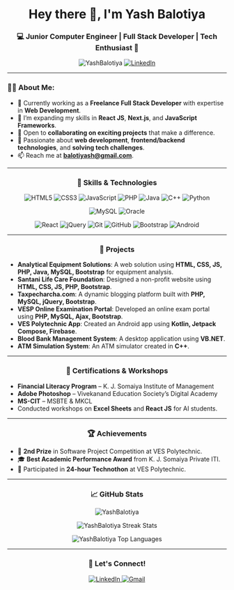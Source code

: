 <h1 align="center">Hey there 👋, I'm Yash Balotiya</h1>
<h3 align="center">💻 Junior Computer Engineer | Full Stack Developer | Tech Enthusiast 🚀</h3>

<p align="center">
  <img src="https://komarev.com/ghpvc/?username=YashBalotiya&label=Profile%20views&color=0e75b6&style=flat" alt="YashBalotiya" />
  <a href="https://www.linkedin.com/in/balotiyash/" target="_blank">
    <img src="https://img.shields.io/badge/LinkedIn-YashBalotiya-blue?style=flat-square&logo=linkedin" alt="LinkedIn"/>
  </a>
</p>

---

### 👨‍💻 About Me:
- 🔭 Currently working as a **Freelance Full Stack Developer** with expertise in **Web Development**.
- 🌱 I’m expanding my skills in **React JS**, **Next.js**, and **JavaScript Frameworks**.
- 👯 Open to **collaborating on exciting projects** that make a difference.
- 💬 Passionate about **web development**, **frontend/backend technologies**, and **solving tech challenges**.
- 📫 Reach me at **balotiyash@gmail.com**.

---

<h3 align="center">🚀 Skills & Technologies</h3>

<p align="center">
  <!-- Programming Languages -->
  <img src="https://img.icons8.com/color/48/000000/html-5.png" alt="HTML5"/>
  <img src="https://img.icons8.com/color/48/000000/css3.png" alt="CSS3"/>
  <img src="https://img.icons8.com/color/48/000000/javascript.png" alt="JavaScript"/>
  <img src="https://img.icons8.com/color/48/000000/php.png" alt="PHP"/>
  <img src="https://img.icons8.com/color/48/000000/java-coffee-cup-logo.png" alt="Java"/>
  <img src="https://img.icons8.com/color/48/000000/c-plus-plus-logo.png" alt="C++"/>
  <img src="https://img.icons8.com/color/48/000000/python.png" alt="Python"/>
</p>

<p align="center">
  <!-- Databases -->
  <img src="https://img.icons8.com/ios-filled/50/000000/mysql-logo.png" alt="MySQL"/>
  <img src="https://img.icons8.com/color/48/000000/oracle-logo.png" alt="Oracle"/>
</p>

<p align="center">
  <!-- Frameworks & Tools -->
  <img src="https://img.icons8.com/color/48/000000/react-native.png" alt="React"/>
  <img src="https://img.icons8.com/windows/48/000000/jquery.png" alt="jQuery"/>
  <img src="https://img.icons8.com/color/48/000000/git.png" alt="Git"/>
  <img src="https://img.icons8.com/color/48/000000/github--v1.png" alt="GitHub"/>
  <img src="https://img.icons8.com/color/48/000000/bootstrap.png" alt="Bootstrap"/>
  <img src="https://img.icons8.com/color/48/000000/android-os.png" alt="Android"/>
</p>

---

<h3 align="center">📂 Projects</h3>

- **Analytical Equipment Solutions**: A web solution using **HTML, CSS, JS, PHP, Java, MySQL, Bootstrap** for equipment analysis.
- **Santani Life Care Foundation**: Designed a non-profit website using **HTML, CSS, JS, PHP, Bootstrap**.
- **Taxpecharcha.com**: A dynamic blogging platform built with **PHP, MySQL, jQuery, Bootstrap**.
- **VESP Online Examination Portal**: Developed an online exam portal using **PHP, MySQL, Ajax, Bootstrap**.
- **VES Polytechnic App**: Created an Android app using **Kotlin, Jetpack Compose, Firebase**.
- **Blood Bank Management System**: A desktop application using **VB.NET**.
- **ATM Simulation System**: An ATM simulator created in **C++**.

---

<h3 align="center">📜 Certifications & Workshops</h3>

- **Financial Literacy Program** – K. J. Somaiya Institute of Management
- **Adobe Photoshop** – Vivekanand Education Society’s Digital Academy
- **MS-CIT** – MSBTE & MKCL
- Conducted workshops on **Excel Sheets** and **React JS** for AI students.

---

<h3 align="center">🏆 Achievements</h3>

- 🥇 **2nd Prize** in Software Project Competition at VES Polytechnic.
- 🎓 **Best Academic Performance Award** from K. J. Somaiya Private ITI.
- 🏅 Participated in **24-hour Technothon** at VES Polytechnic.

---

<h3 align="center">📈 GitHub Stats</h3>
<p align="center">
  <img src="https://github-readme-stats.vercel.app/api?username=YashBalotiya&show_icons=true&theme=tokyonight" alt="YashBalotiya" />
</p>

<p align="center">
  <img src="https://github-readme-streak-stats.herokuapp.com/?user=YashBalotiya&theme=tokyonight" alt="YashBalotiya Streak Stats" />
</p>

<p align="center">
  <img src="https://github-readme-stats.vercel.app/api/top-langs/?username=YashBalotiya&layout=compact&theme=tokyonight" alt="YashBalotiya Top Languages" />
</p>

---

<h3 align="center">🔗 Let's Connect!</h3>
<p align="center">
  <a href="https://www.linkedin.com/in/balotiyash/" target="_blank">
    <img src="https://img.icons8.com/color/48/000000/linkedin.png" alt="LinkedIn" />
  </a>
  <a href="mailto:balotiyash@gmail.com">
    <img src="https://img.icons8.com/color/48/000000/gmail.png" alt="Gmail" />
  </a>
</p>
